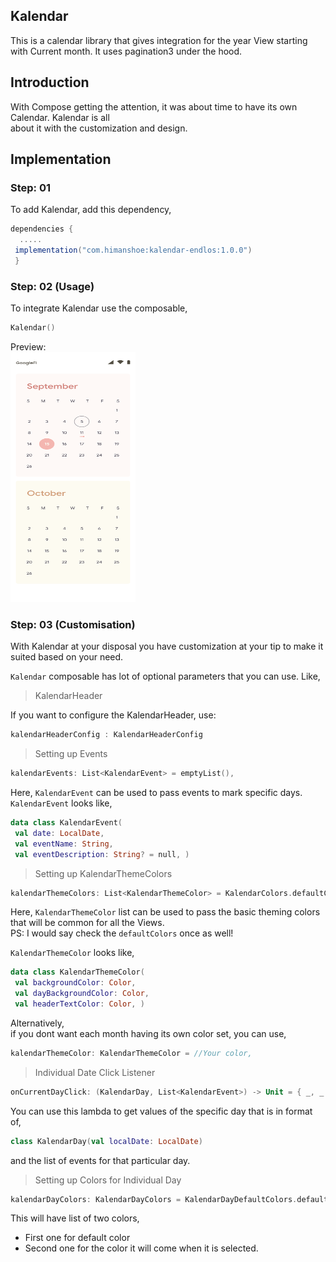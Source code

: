 
## Kalendar

This is a calendar library that gives integration for the year View starting with Current month. It uses pagination3 under the hood.

## Introduction

With Compose getting the attention, it was about time to have its own Calendar. Kalendar is all    
about it with the customization and design.

## Implementation

### Step: 01

To add Kalendar, add this dependency,

```gradle 
dependencies {    
  .....  
 implementation("com.himanshoe:kalendar-endlos:1.0.0")
 } 
 ```  

### Step: 02 (Usage)
To integrate Kalendar use the composable,

```kotlin    
Kalendar() 
``` 
Preview:  
<img src= "/art/endlos.png" data-canonical-src="/art/endlos.png" width="200" height="400" />

### Step: 03 (Customisation)
With Kalendar at your disposal you have customization at your tip to make it suited based on your need.

`Kalendar` composable has lot of optional parameters that you can use. Like,

> KalendarHeader

If you want to configure the KalendarHeader, use:
```kotlin
kalendarHeaderConfig : KalendarHeaderConfig
```

> Setting up Events
```kotlin  
kalendarEvents: List<KalendarEvent> = emptyList(),  
```  
Here, `KalendarEvent` can be used to pass events to mark specific days. `KalendarEvent` looks like,
```kotlin  
data class KalendarEvent(    
 val date: LocalDate,    
 val eventName: String,    
 val eventDescription: String? = null, )  
```  


> Setting up KalendarThemeColors
```kotlin  
kalendarThemeColors: List<KalendarThemeColor> = KalendarColors.defaultColors(),  
```  
Here, `KalendarThemeColor` list can be used to pass the basic theming colors that will be common for all the Views.  
PS: I would say check the `defaultColors` once as well!

`KalendarThemeColor` looks like,
```kotlin  
data class KalendarThemeColor(    
 val backgroundColor: Color,    
 val dayBackgroundColor: Color,    
 val headerTextColor: Color, )  
```  

Alternatively,  
if you dont want each month having its own color set, you can use,
```kotlin  
kalendarThemeColor: KalendarThemeColor = //Your color,  
```  

> Individual Date Click Listener
```kotlin  
onCurrentDayClick: (KalendarDay, List<KalendarEvent>) -> Unit = { _, _ -> },  
```  
You can use this lambda to get values of the specific day that is in format of,
```kotlin  
class KalendarDay(val localDate: LocalDate)  
```  
and the list of events for that particular day.

> Setting up Colors for Individual Day
```kotlin  
kalendarDayColors: KalendarDayColors = KalendarDayDefaultColors.defaultColors()  
```  
This will have list of two colors,
* First one for default color
* Second one for the color it will come when it is selected.  
 
